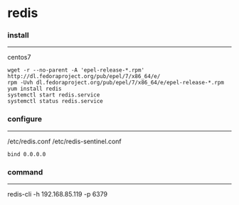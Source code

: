 redis
==========

### install
-----------
centos7
```
wget -r --no-parent -A 'epel-release-*.rpm' http://dl.fedoraproject.org/pub/epel/7/x86_64/e/
rpm -Uvh dl.fedoraproject.org/pub/epel/7/x86_64/e/epel-release-*.rpm
yum install redis
systemctl start redis.service
systemctl status redis.service
```

### configure
-----------
/etc/redis.conf
/etc/redis-sentinel.conf
```
bind 0.0.0.0
```

### command
-----------
redis-cli -h 192.168.85.119 -p 6379
